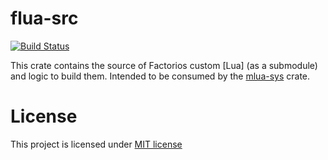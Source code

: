 # flua-src
[![Build Status]][github-actions]

[Build Status]: https://github.com/fgardt/flua-src-rs/workflows/CI/badge.svg
[github-actions]: https://github.com/fgardt/flua-src-rs/actions

This crate contains the source of Factorios custom [Lua] (as a submodule) and logic to build them.
Intended to be consumed by the [mlua-sys] crate.

[Luau]: https://github.com/Rseding91/Factorio-Lua
[mlua-sys]: https://crates.io/crates/mlua-sys

# License

This project is licensed under [MIT license](http://opensource.org/licenses/MIT)
